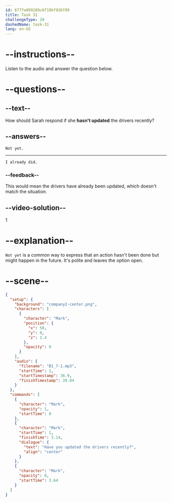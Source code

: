 ```yaml
---
id: 677fa099289c8f10bf926f09
title: Task 31
challengeType: 19
dashedName: task-31
lang: en-US
---
```


<!-- (audio) Mark: Have you updated the drivers recently? -->

<!-- SPEAKING -->

# --instructions--

Listen to the audio and answer the question below.

# --questions--

## --text--

How should Sarah respond if she **hasn't updated** the drivers recently?

## --answers--

`Not yet.`

---

`I already did.`

### --feedback--

This would mean the drivers have already been updated, which doesn't match the situation.

## --video-solution--

1

# --explanation--

`Not yet` is a common way to express that an action hasn't been done but might happen in the future. It's polite and leaves the option open.

# --scene--

```json
{
  "setup": {
    "background": "company2-center.png",
    "characters": [
      {
        "character": "Mark",
        "position": {
          "x": 50,
          "y": 0,
          "z": 1.4
        },
        "opacity": 0
      }
    ],
    "audio": {
      "filename": "B1_7-1.mp3",
      "startTime": 1,
      "startTimestamp": 36.9,
      "finishTimestamp": 39.04
    }
  },
  "commands": [
    {
      "character": "Mark",
      "opacity": 1,
      "startTime": 0
    },
    {
      "character": "Mark",
      "startTime": 1,
      "finishTime": 3.14,
      "dialogue": {
        "text": "Have you updated the drivers recently?",
        "align": "center"
      }
    },
    {
      "character": "Mark",
      "opacity": 0,
      "startTime": 3.64
    }
  ]
}
```
